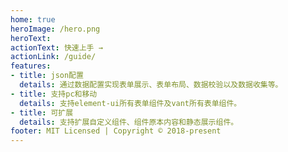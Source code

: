 ```yaml
---
home: true
heroImage: /hero.png
heroText: 
actionText: 快速上手 →
actionLink: /guide/
features:
- title: json配置
  details: 通过数据配置实现表单展示、表单布局、数据校验以及数据收集等。
- title: 支持pc和移动
  details: 支持element-ui所有表单组件及vant所有表单组件。
- title: 可扩展
  details: 支持扩展自定义组件、组件原本内容和静态展示组件。
footer: MIT Licensed | Copyright © 2018-present
---
```

